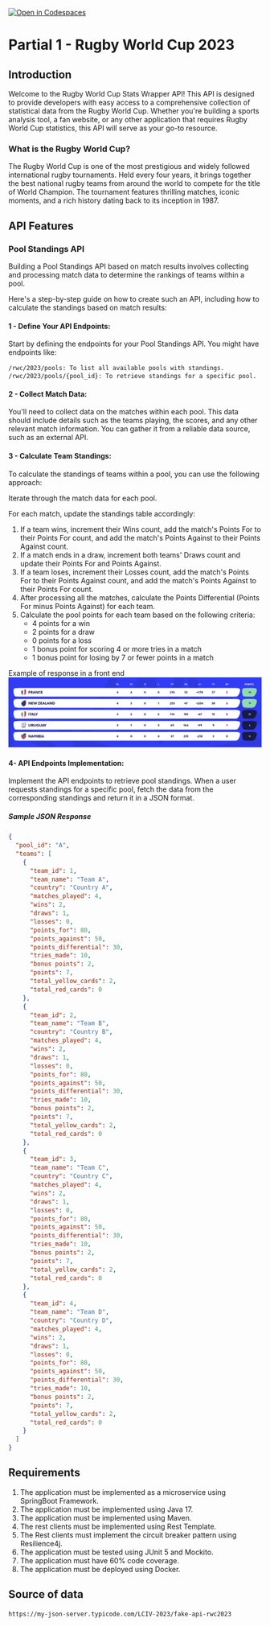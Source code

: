 [![Open in Codespaces](https://classroom.github.com/assets/launch-codespace-2972f46106e565e64193e422d61a12cf1da4916b45550586e14ef0a7c637dd04.svg)](https://classroom.github.com/open-in-codespaces?assignment_repo_id=16200889)
# Partial 1 - Rugby World Cup 2023

## Introduction

Welcome to the Rugby World Cup Stats Wrapper API! This API is designed to provide 
developers with easy access to a comprehensive collection of statistical data from 
the Rugby World Cup. Whether you're building a sports analysis tool, a fan website, 
or any other application that requires Rugby World Cup statistics, this API will 
serve as your go-to resource.

### What is the Rugby World Cup?

The Rugby World Cup is one of the most prestigious and widely followed international 
rugby tournaments. Held every four years, it brings together the best national rugby 
teams from around the world to compete for the title of World Champion. The 
tournament features thrilling matches, iconic moments, and a rich history dating 
back to its inception in 1987.

## API Features

### Pool Standings API

Building a Pool Standings API based on match results involves collecting 
and processing match data to determine the rankings of teams within a pool. 

Here's a step-by-step guide on how to create such an API, including how to 
calculate the standings based on match results:

#### 1 - Define Your API Endpoints:

Start by defining the endpoints for your Pool Standings API. You might have endpoints like:

```http
/rwc/2023/pools: To list all available pools with standings.
/rwc/2023/pools/{pool_id}: To retrieve standings for a specific pool.
```

#### 2 - Collect Match Data:

You'll need to collect data on the matches within each pool. This data should 
include details such as the teams playing, the scores, and any other relevant 
match information. You can gather it from a reliable data source, such as an 
external API.

#### 3 - Calculate Team Standings:

To calculate the standings of teams within a pool, you can use the following 
approach:

Iterate through the match data for each pool.

For each match, update the standings table accordingly:

1. If a team wins, increment their Wins count, add the match's Points For 
to their Points For count, and add the match's Points Against to their Points 
Against count.
2. If a match ends in a draw, increment both teams' Draws count and update 
their Points For and Points Against.
3. If a team loses, increment their Losses count, add the match's Points For 
to their Points Against count, and add the match's Points Against to their 
Points For count.
4. After processing all the matches, calculate the Points Differential 
(Points For minus Points Against) for each team.
5. Calculate the pool points for each team based on the following criteria:
   * 4 points for a win
   * 2 points for a draw
   * 0 points for a loss
   * 1 bonus point for scoring 4 or more tries in a match
   * 1 bonus point for losing by 7 or fewer points in a match

Example of response in a front end
![](./docs/img.png)

#### 4- API Endpoints Implementation:

Implement the API endpoints to retrieve pool standings. When a user requests 
standings for a specific pool, fetch the data from the corresponding standings 
and return it in a JSON format.

##### Sample JSON Response

```json
{
  "pool_id": "A",
  "teams": [
    {
      "team_id": 1,
      "team_name": "Team A",
      "country": "Country A",
      "matches_played": 4,
      "wins": 2,
      "draws": 1,
      "losses": 0,
      "points_for": 80,
      "points_against": 50,
      "points_differential": 30,
      "tries_made": 10,
      "bonus points": 2,
      "points": 7,
      "total_yellow_cards": 2,
      "total_red_cards": 0
    },
    {
      "team_id": 2,
      "team_name": "Team B",
      "country": "Country B",
      "matches_played": 4,
      "wins": 2,
      "draws": 1,
      "losses": 0,
      "points_for": 80,
      "points_against": 50,
      "points_differential": 30,
      "tries_made": 10,
      "bonus points": 2,
      "points": 7,
      "total_yellow_cards": 2,
      "total_red_cards": 0
    },
    {
      "team_id": 3,
      "team_name": "Team C",
      "country": "Country C",
      "matches_played": 4,
      "wins": 2,
      "draws": 1,
      "losses": 0,
      "points_for": 80,
      "points_against": 50,
      "points_differential": 30,
      "tries_made": 10,
      "bonus points": 2,
      "points": 7,
      "total_yellow_cards": 2,
      "total_red_cards": 0
    },
    {
      "team_id": 4,
      "team_name": "Team D",
      "country": "Country D",
      "matches_played": 4,
      "wins": 2,
      "draws": 1,
      "losses": 0,
      "points_for": 80,
      "points_against": 50,
      "points_differential": 30,
      "tries_made": 10,
      "bonus points": 2,
      "points": 7,
      "total_yellow_cards": 2,
      "total_red_cards": 0
    }
  ]
}

```

## Requirements

1. The application must be implemented as a microservice using SpringBoot Framework.
2. The application must be implemented using Java 17.
3. The application must be implemented using Maven.
4. The rest clients must be implemented using Rest Template.
5. The Rest clients must implement the circuit breaker pattern using Resilience4j.
6. The application must be tested using JUnit 5 and Mockito.
7. The application must have 60% code coverage.
8. The application must be deployed using Docker.

## Source of data

```http
https://my-json-server.typicode.com/LCIV-2023/fake-api-rwc2023
```
